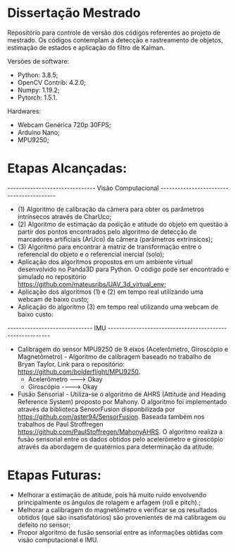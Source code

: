 # Dissertação Mestrado
 Repositório para controle de versão dos códigos referentes ao projeto de mestrado. Os códigos contemplam a detecção e rastreamento de objetos, estimação de estados e aplicação do filtro de Kalman. 
 
 Versões de software:
 - Python: 3.8.5;
 - OpenCV Contrib: 4.2.0;
 - Numpy: 1.19.2;
 - Pytorch: 1.5.1.
 
 Hardwares:
 - Webcam Genérica 720p 30FPS;
 - Arduino Nano;
 - MPU9250;

# Etapas Alcançadas:
 ------------------------------- Visão Computacional -----------------------------------------
 - (1) Algoritmo de calibração da câmera para obter os parâmetros intrínsecos através de CharUco;
 - (2) Algoritmo de estimação da posição e atitude do objeto em questão a partir dos pontos encontrados pelo algoritmo de detecção de marcadores artificiais (ArUco) da câmera (parâmetros extrínsicos);
 - (3) Algoritmo para encontrar a matriz de transformação entre o referencial do objeto e o referencial inercial (solo);
 - Aplicação dos algoritmos propostos em um ambiente virtual desenvolvido no Panda3D para Python. O código pode ser encontrado e simulado no repositório https://github.com/mateusribs/UAV_3d_virtual_env;
 - Aplicação dos algoritmos (1) e (2) em tempo real utilizando uma webcam de baixo custo;
 - Aplicação do algoritmo (3) em tempo real utilizando uma webcam de baixo custo:
 
 ------------------------------ IMU ---------------------------------------------------------
 - Calibragem do sensor MPU9250 de 9 eixos (Acelerômetro, Giroscópio e Magnetômetro) - Algoritmo de calibragem baseado no trabalho de Bryan Taylor. Link para o repositório: https://github.com/bolderflight/MPU9250.
   - Acelerômetro ---> Okay
   - Giroscópio ----> Okay
 - Fusão Sensorial - Utiliza-se o algoritmo de AHRS (Attitude and Heading Reference System) proposto por Mahony. O algoritmo foi implementado através da biblioteca SensorFusion disponbilizada por https://github.com/aster94/SensorFusion. Baseada também nos trabalhos de Paul Stroffregen https://github.com/PaulStoffregen/MahonyAHRS. O algoritmo realiza a fusão sensorial entre os dados obtidos pelo acelerômetro e giroscópio através da abordagem de quatérnios para determinação da atitude.
 
 # Etapas Futuras:
  - Melhorar a estimação de atitude, pois há muito ruído envolvendo principalmente os ângulos de rolagem e arfagem (roll e pitch).;
  - Melhorar a calibragem do magnetômetro e verificar se os resultados obtidos (que são insatisfatórios) são provenientes de má calibragem ou defeito no sensor;
  - Propor algoritmo de fusão sensorial entre as informações obtidas com visão computacional e IMU.
 
